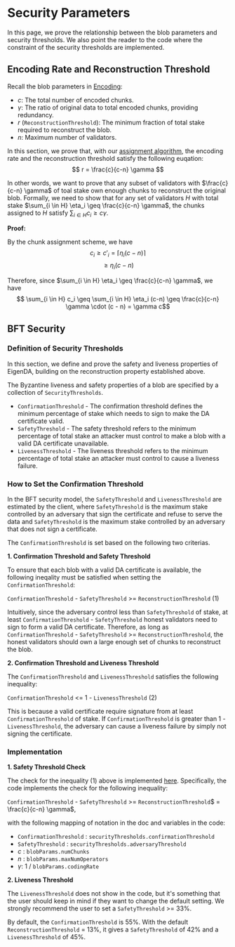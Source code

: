 # Security Parameters

In this page, we prove the relationship between the blob parameters and security thresholds. 
We also point the reader to the code where the constraint of the security thresholds are implemented.

## Encoding Rate and Reconstruction Threshold
Recall the blob parameters in [Encoding](./encoding.md):
- $c$: The total number of encoded chunks.  
- $\gamma$: The ratio of original data to total encoded chunks, providing redundancy.
- $r$ (`ReconstructionThreshold`): The minimum fraction of total stake required to reconstruct the blob.  
- $n$: Maximum number of validators.

In this section, we prove that, with our [assignment algorithm](./assignment.md), the encoding rate and the reconstruction threshold satisfy the following euqation:
$$
r = \frac{c}{c-n} \gamma 
$$

In other words, we want to prove that any subset of validators with $\frac{c}{c-n} \gamma$ of toal stake own enough chunks to reconstruct the original blob. 
Formally, we need to show that for any set of validators $H$ with total stake $\sum_{i \in H} \eta_i \geq \frac{c}{c-n} \gamma$, the chunks assigned to $H$ satisfy $\sum_{i \in H} c_i \geq c\gamma$. 

**Proof:**

By the chunk assignment scheme, we have
$$c_i \geq c'_i = \lceil \eta_i(c - n) \rceil $$
$$\geq \eta_i(c - n)$$

Therefore, since $\sum_{i \in H} \eta_i \geq \frac{c}{c-n} \gamma$, we have
$$ \sum_{i \in H} c_i \geq \sum_{i \in H} \eta_i (c-n) \geq \frac{c}{c-n} \gamma \cdot (c - n) = \gamma c$$


## BFT Security 
### Definition of Security Thresholds
In this section, we define and prove the safety and liveness properties of EigenDA, building on the reconstruction property established above.

The Byzantine liveness and safety properties of a blob are specified by a collection of `SecurityThresholds`.

- `ConfirmationThreshold` - The confirmation threshold defines the minimum percentage of stake which needs to sign to make the DA certificate valid.
- `SafetyThreshold` - The safety threshold refers to the minimum percentage of total stake an attacker must control to make a blob with a valid DA certificate unavailable.
- `LivenessThreshold` - The liveness threshold refers to the minimum percentage of total stake an attacker must control to cause a liveness failure.

### How to Set the Confirmation Threshold

In the BFT security model, the `SafetyThreshold` and `LivenessThreshold` are estimated by the client, where `SafetyThreshold` is the maximum stake controlled by an adversary that sign the certificate and refuse to serve the data and `SafetyThreshold` is the maximum stake controlled by an adversary that does not sign a certificate.

The `ConfirmationThreshold` is set based on the following two criterias.

**1. Confirmation Threshold and Safety Threshold**

To ensure that each blob with a valid DA certificate is available, the following ineqality must be satisfied when setting the `ConfirmationThreshold`: 

`ConfirmationThreshold` - `SafetyThreshold` >= `ReconstructionThreshold` (1)

Intuitively, since the adversary control less than `SafetyThreshold` of stake, at least  `ConfirmationThreshold` - `SafetyThreshold` honest validators need to sign to form a valid DA certificate. 
Therefore, as long as `ConfirmationThreshold` - `SafetyThreshold` >= `ReconstructionThreshold`, the honest validators should own a large enough set of chunks to reconstruct the blob.

**2. Confirmation Threshold and Liveness Threshold**

The `ConfirmationThreshold` and `LivenessThreshold` satisfies the following inequality:

`ConfirmationThreshold` <= 1 - `LivenessThreshold` (2)

This is because a valid certificate require signature from at least `ConfirmationThreshold` of stake. If `ConfirmationThreshold` is greater than 1 - `LivenessThreshold`, the adversary can cause a liveness failure by simply not signing the certificate.

### Implementation

**1. Safety Threshold Check**

The check for the inequality (1) above is implemented [here](https://github.com/Layr-Labs/eigenda/blob/6cd192ecbe5f0abfe73fc08df306cf00e32ef010/contracts/src/integrations/cert/libraries/EigenDACertVerificationLib.sol#L188).
Specifically, the code implements the check for the following inequality:

`ConfirmationThreshold` - `SafetyThreshold` >=  `ReconstructionThreshold`$ = \frac{c}{c-n} \gamma$,

with the following mapping of notation in the doc and variables in the code:

- `ConfirmationThreshold` : `securityThresholds.confirmationThreshold`
- `SafetyThreshold` : `securityThresholds.adversaryThreshold`
- $c$ : `blobParams.numChunks`
- $n$ : `blobParams.maxNumOperators`
- $\gamma$: 1 / `blobParams.codingRate`

**2. Liveness Threshold**

The `LivenessThreshold` does not show in the code, but it's something that the user should keep in mind if they want to change the default setting. We strongly recommend the user to set a `SafetyThreshold` >= 33%. 

By default, the `ConfirmationThreshold` is 55%. With the default `ReconstructionThreshold` = 13%, it gives a `SafetyThreshold` of 42% and a `LivenessThreshold` of 45%. 
